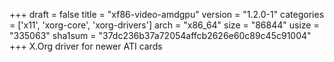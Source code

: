 +++
draft = false
title = "xf86-video-amdgpu"
version = "1.2.0-1"
categories = ['x11', 'xorg-core', 'xorg-drivers']
arch = "x86_64"
size = "86844"
usize = "335063"
sha1sum = "37dc236b37a72054affcb2626e60c89c45c91004"
+++
X.Org driver for newer ATI cards